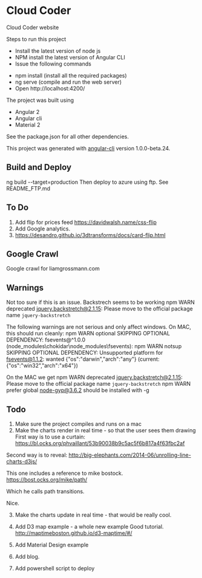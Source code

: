 # Cloud Coder
Cloud Coder website


Steps to run this project
* Install the latest version of node js
* NPM install the latest version of Angular CLI
* Issue the following commands
 - npm install  (install all the required packages)
 - ng serve     (compile and run the web server)
 - Open http://localhost:4200/


The project was built using
* Angular 2
* Angular cli
* Material 2

See the package.json for all other dependencies.

This project was generated with [angular-cli](https://github.com/angular/angular-cli) version 1.0.0-beta.24.


## Build and Deploy
ng build --target=production
Then deploy to azure using ftp. See README_FTP.md



## To Do
01) Add flip for prices feed https://davidwalsh.name/css-flip
02) Add Google analytics.
03) https://desandro.github.io/3dtransforms/docs/card-flip.html


## Google Crawl
Google crawl for liamgrossmann.com


## Warnings
Not too sure if this is an issue. Backstrech seems to be working
npm WARN deprecated jquery.backstretch@2.1.15: Please move to the official package name `jquery-backstretch`

The following warnings are not serious and only affect windows. On MAC, this should run cleanly:
npm WARN optional SKIPPING OPTIONAL DEPENDENCY: fsevents@^1.0.0 (node_modules\chokidar\node_modules\fsevents):
npm WARN notsup SKIPPING OPTIONAL DEPENDENCY: Unsupported platform for fsevents@1.1.2: wanted {"os":"darwin","arch":"any"} (current: {"os":"win32","arch":"x64"})


On the MAC we get
npm WARN deprecated jquery.backstretch@2.1.15: Please move to the official package name `jquery-backstretch`
npm WARN prefer global node-gyp@3.6.2 should be installed with -g



## Todo
01) Make sure the project compiles and runs on a mac
02) Make the charts render in real time - so that the user sees them drawing
First way is to use a curtain:
https://bl.ocks.org/phvaillant/53b90038b9c5ac5f6b817a4f63fbc2af

Second way is to reveal:
http://big-elephants.com/2014-06/unrolling-line-charts-d3js/

This one includes a reference to mike bostock.
https://bost.ocks.org/mike/path/

Which he calls path transitions.

Nice.

03) Make the charts update in real time - that would be really cool.

04) Add D3 map example - a whole new example
Good tutorial.
http://maptimeboston.github.io/d3-maptime/#/

05) Add Material Design example

06) Add blog.

07) Add powershell script to deploy


